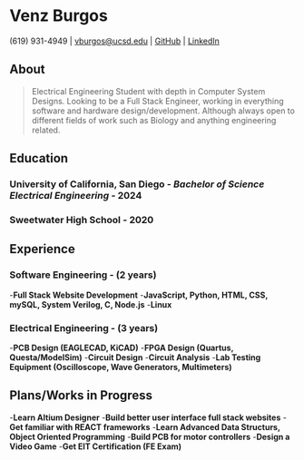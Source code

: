 # Venz Burgos
(619) 931-4949 | vburgos@ucsd.edu | [GitHub](https://github.com/Vnz01) | [LinkedIn](https://www.linkedin.com/in/venzburgos)

## About
> Electrical Engineering Student with depth in Computer System Designs. Looking to be a Full Stack Engineer, working in everything software and hardware design/development. Although always open to different fields of work such as Biology and anything engineering related.

## Education

### **University of California, San Diego** - *Bachelor of Science Electrical Engineering* - 2024
### **Sweetwater High School** - 2020

## Experience

### Software Engineering - (2 years)
-**Full Stack Website Development**
-**JavaScript, Python, HTML, CSS, mySQL, System Verilog, C, Node.js**
-**Linux**

### Electrical Engineering - (3 years)
-**PCB Design (EAGLECAD, KiCAD)**
-**FPGA Design (Quartus, Questa/ModelSim)**
-**Circuit Design**
-**Circuit Analysis**
-**Lab Testing Equipment (Oscilloscope, Wave Generators, Multimeters)**

## Plans/Works in Progress
-**Learn Altium Designer**
-**Build better user interface full stack websites**
-**Get familiar with REACT frameworks**
-**Learn Advanced Data Structurs, Object Oriented Programming**
-**Build PCB for motor controllers**
-**Design a Video Game**
-**Get EIT Certification (FE Exam)**
